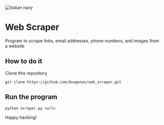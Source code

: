 ![italian navy](https://i.imgur.com/idSrthZ.gif)

# Web Scraper

Program to scrape links, email addresses, phone numbers, and images from a website

## How to do it

Clone this repository
```
git clone https://github.com/dougenas/web_scraper.git
```

## Run the program
```
python scraper.py <url>
```

Happy hacking!
